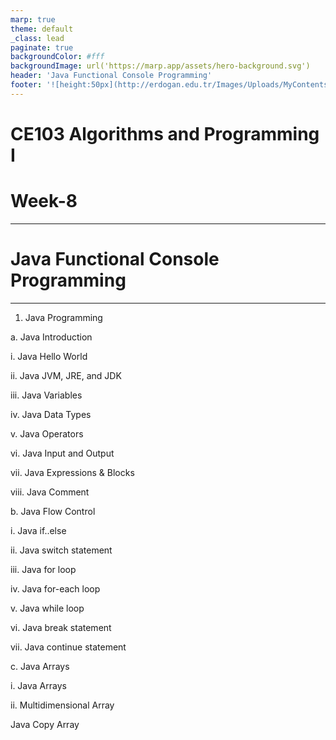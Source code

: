 ```yaml
---
marp: true
theme: default
_class: lead
paginate: true
backgroundColor: #fff
backgroundImage: url('https://marp.app/assets/hero-background.svg')
header: 'Java Functional Console Programming'
footer: '![height:50px](http://erdogan.edu.tr/Images/Uploads/MyContents/L_379-20170718142719217230.jpg) RTEU CE103 Week-9'
---
```


<!-- _backgroundColor: aquq -->

<!-- _color: orange -->

<!-- paginate: false -->

# CE103 Algorithms and Programming I

# Week-8

---

<!-- paginate: true -->

# Java Functional Console Programming

---

1. Java Programming

a. Java Introduction

 i. Java Hello World

 ii. Java JVM, JRE, and JDK

 iii. Java Variables

 iv. Java Data Types

 v. Java Operators

 vi. Java Input and Output

 vii. Java Expressions & Blocks

 viii. Java Comment

b. Java Flow Control

 i. Java if..else

 ii. Java switch statement

 iii. Java for loop

 iv. Java for-each loop

 v. Java while loop

 vi. Java break statement

 vii. Java continue statement

c. Java Arrays

 i. Java Arrays

 ii. Multidimensional Array

Java Copy Array